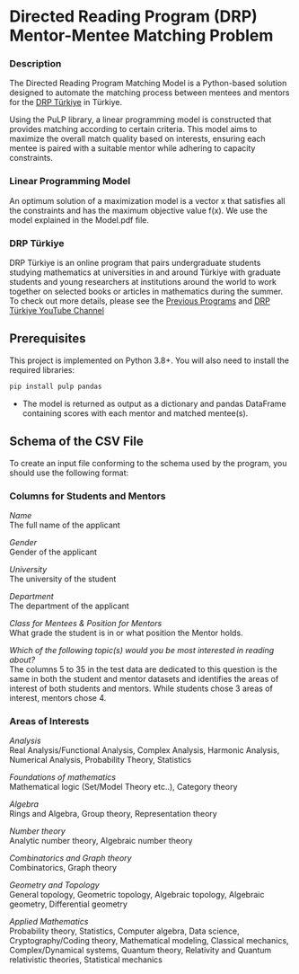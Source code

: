 # Directed Reading Program (DRP) Mentor-Mentee Matching Problem

### Description
The Directed Reading Program Matching Model is a Python-based solution designed to automate the matching process between mentees and mentors for the [DRP Türkiye](https://sites.google.com/view/drp-turkey/) in Türkiye.

Using the PuLP library, a linear programming model is constructed that provides matching according to certain criteria. This model aims to maximize the overall match quality based on interests, ensuring each mentee is paired with a suitable mentor while adhering to capacity constraints.

### Linear Programming Model
An optimum solution of a maximization model is a vector x that satisfies all the constraints and has the maximum objective value f(x). We use the model explained in the Model.pdf file.

### DRP Türkiye
DRP Türkiye is an online program that pairs undergraduate students studying mathematics at universities in and around Türkiye with graduate students and young researchers at institutions around the world to work together on selected books or articles in mathematics during the summer.
To check out more details, please see the [Previous Programs](https://sites.google.com/view/drp-turkey/previous-programs?authuser=0) and [DRP Türkiye YouTube Channel](https://www.youtube.com/@drpturkey2583)

## Prerequisites
This project is implemented on Python 3.8+. You will also need to install the required libraries:

```bash
pip install pulp pandas
```
* The model is returned as output as a dictionary and pandas DataFrame containing scores with each mentor and matched mentee(s).

## Schema of the CSV File
To create an input file conforming to the schema used by the program,
you should use the following format:

### Columns for Students and Mentors
*Name*<br>
The full name of the applicant

*Gender*<br>
Gender of the applicant

*University*<br>
The university of the student

*Department*<br>
The department of the applicant

*Class for Mentees & Position for Mentors*<br>
What grade the student is in or what position the Mentor holds.

*Which of the following topic(s) would you be most interested in reading about?*<br>
The columns 5 to 35 in the test data are dedicated to this question is the same in both the student and mentor datasets and identifies the areas of interest of both students and mentors. While students chose 3 areas of interest, mentors chose 4.

### Areas of Interests
*Analysis*<br>
Real Analysis/Functional Analysis, Complex Analysis, Harmonic Analysis, Numerical Analysis, Probability Theory, Statistics

*Foundations of mathematics*<br>
Mathematical logic (Set/Model Theory etc..), Category theory

*Algebra*<br>
Rings and Algebra, Group theory, Representation theory

*Number theory*<br>
Analytic number theory, Algebraic number theory

*Combinatorics and Graph theory*<br>
Combinatorics, Graph theory

*Geometry and Topology*<br>
General topology, Geometric topology, Algebraic topology, Algebraic geometry, Differential geometry

*Applied Mathematics*<br>
Probability theory, Statistics, Computer algebra, Data science, Cryptography/Coding theory, Mathematical modeling, Classical mechanics, Complex/Dynamical systems, Quantum theory, Relativity and Quantum relativistic theories, Statistical mechanics

